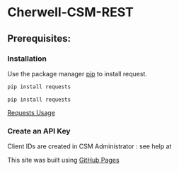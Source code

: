 # Cherwell-CSM-REST

## Prerequisites:

### Installation
Use the package manager [pip](https://pip.pypa.io/en/stable/) to install request.

```bash
pip install requests
```
`pip install requests` 

 [Requests Usage](https://requests.readthedocs.io/en/latest/user/advanced/)

 
### Create an API Key
Client IDs are created in CSM Administrator : see help at 

This site was built using [GitHub Pages](https://pages.github.com/)
